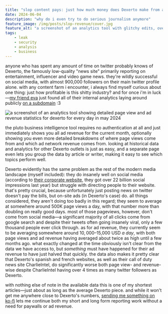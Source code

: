 ```yaml
---
title: "slop content pays: just how much money does Dexerto make from ads?"
date: 2024-06-04
description: "why do i even try to do serious journalism anymore"
feature_image: /img/posts/slop-revenue/cover.jpg
feature_alt: "a screenshot of an analytics tool with glitchy edits, overlayed is the dexerto logo and text saying it's about 10 thousand dollars a day"
tags:
    - leak
    - security
    - analysis
    - business
---
```


anyone who has spent any amount of time on twitter probably knows of Dexerto, the famously low-quality "news site" primarily reporting on entertainment, influencer and video game news. they're wildly successful on social media, with almost 900,000 followers on their main twitter profile alone. with any content farm i encounter, i always find myself curious about one thing: just how profitable is this shitty industry? and for once i'm in luck—[my friend eva](https://kibty.town/) just found all of their internal analytics laying around publicly [on a subdomain](https://pluto.bi.dexerto.com/summary/) :3

![a screenshot of an analytics tool showing detailed page view and ad revenue statistics for dexerto for every day in may 2024](/img/posts/slop-revenue/bi-screenshot.jpg)

the pluto business intelligence tool requires no authentication at all and just immediately shows you all ad revenue for the current month, optionally showing you even more detailed breakdowns of where page views come from and which ad network revenue comes from. looking at historical data and analytics for other Dexerto outlets is just as easy, and a separate page even lets you group the data by article or writer, making it easy to see which topics perform well.

Dexerto evidently has the same problem as the rest of the modern media landscape (myself included): they do insanely well on social media (according to [their corporate website](https://dexerto.media), they got over 22 billion social impressions last year) but struggle with directing people to their website. that's pretty crucial, because unfortunately just posting news on twitter doesn't pay the bills, but on-site ads (in Dexerto's case) do. all things considered, they aren't doing too badly in this regard; they seem to average at somewhere around 500K page views a day, with that number more than doubling on really good days. most of those pageviews, however, don't come from social media—a significant majority of all clicks come from google search and despite their tweets often going insanely viral, only a few thousand people ever click through. as for ad revenue, they currently seem to be averaging somewhere around $10,000–$15,000 USD *a day*, with both page views and ad revenue having averaged about twice as high until a few months ago. what exactly changed at the time obviously isn't clear from the data we have access to, but *something* must have happened for their ad revenue to have just halved that quickly. the data also makes it pretty clear that Dexerto's spanish and french websites, as well as their call of duty news site CharlieIntel, do significantly worse both page view- and revenue-wise despite CharlieIntel having over 4 times as many twitter followers as Dexerto.

with nothing else of note in the available data this is one of my shortest articles—just about as long as the average Dexerto piece. and while it won't get me anywhere close to Dexerto's numbers, [sending me something on ko-fi](https://ko-fi.com/nyancrimew) lets me continue both my short and long form reporting work without a need for paywalls or ad revenue.